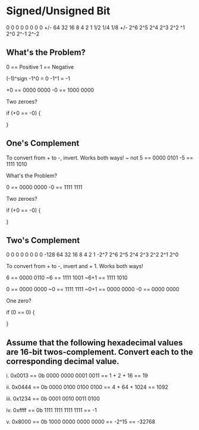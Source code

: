 # Signed/Unsigned Bit

0    0    0    0    0    0    0    0 
+/-  64   32   16   8    4    2    1 1/2 1/4 1/8
+/-  2^6  2^5  2^4  2^3  2^2  ^1  2^0 2^-1 2^-2


## What's the Problem?

0 == Positive
1 == Negative

(-1)^sign
-1^0 = 0
-1^1 = -1

+0 == 0000 0000
-0 == 1000 0000

Two zeroes?

if (+0 == -0) {

}


## One's Complement

To convert from + to -, invert. Works both ways!
~ not
5  == 0000 0101
-5 == 1111 1010

What's the Problem?

0  == 0000 0000
-0 == 1111 1111

Two zeroes?

if (+0 == -0) {

}


## Two's Complement

0    0    0    0    0    0    0    0
-128 64   32   16   8    4    2    1
-2^7 2^6  2^5  2^4  2^3  2^2  2^1  2^0

To convert from + to -, invert and + 1. Works both ways!

6    == 0000 0110
~6   == 1111 1001
~6+1 == 1111 1010


0    == 0000 0000
~0   == 1111 1111
~0+1 == 0000 0000
-0   == 0000 0000

One zero?

if (0 == 0) {

}


## Assume that the following hexadecimal values are 16-bit twos-complement. Convert each to the corresponding decimal value.

i.      0x0013 == 0b 0000 0000 0001 0011
               == 1 + 2 + 16 == 19


ii.     0x0444 == 0b 0000 0100 0100 0100
               == 4 + 64 + 1024 == 1092


iii.    0x1234 == 0b 0001 0010 0011 0100


iv.     0xffff == 0b 1111 1111 1111 1111
               == -1

v.      0x8000 == 0b 1000 0000 0000 0000
               == -2^15 == -32768
